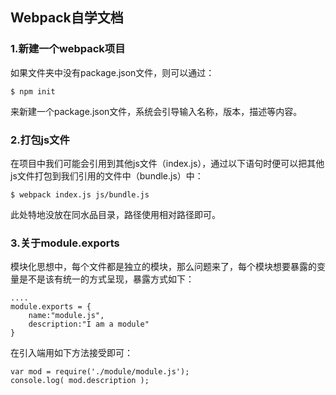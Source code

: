 ## Webpack自学文档 ##
### 1.新建一个webpack项目 ###
如果文件夹中没有package.json文件，则可以通过：

	$ npm init

来新建一个package.json文件，系统会引导输入名称，版本，描述等内容。

### 2.打包js文件 ###
在项目中我们可能会引用到其他js文件（index.js），通过以下语句时便可以把其他js文件打包到我们引用的文件中（bundle.js）中：

	$ webpack index.js js/bundle.js

此处特地没放在同水品目录，路径使用相对路径即可。

### 3.关于module.exports ###
模块化思想中，每个文件都是独立的模块，那么问题来了，每个模块想要暴露的变量是不是该有统一的方式呈现，暴露方式如下：

	....
	module.exports = {
		name:"module.js",
		description:"I am a module"
	}

在引入端用如下方法接受即可：

	var mod = require('./module/module.js');
	console.log( mod.description );